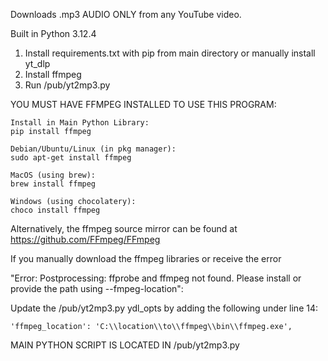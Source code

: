 Downloads .mp3 AUDIO ONLY from any YouTube video. 

Built in Python 3.12.4

1. Install requirements.txt with pip from main directory or manually install yt_dlp
2. Install ffmpeg
3. Run /pub/yt2mp3.py


YOU MUST HAVE FFMPEG INSTALLED TO USE THIS PROGRAM: 


    Install in Main Python Library:
    pip install ffmpeg
    
    Debian/Ubuntu/Linux (in pkg manager):
    sudo apt-get install ffmpeg

    MacOS (using brew):
    brew install ffmpeg

    Windows (using chocolatery):
    choco install ffmpeg


Alternatively, the ffmpeg source mirror can be found at https://github.com/FFmpeg/FFmpeg 

If you manually download the ffmpeg libraries or receive the error 

"Error: Postprocessing: ffprobe and ffmpeg not found. Please install or provide the path using --fmpeg-location":



Update the /pub/yt2mp3.py ydl_opts by adding the following under line 14:


    'ffmpeg_location': 'C:\\location\\to\\ffmpeg\\bin\\ffmpeg.exe',


MAIN PYTHON SCRIPT IS LOCATED IN /pub/yt2mp3.py 

